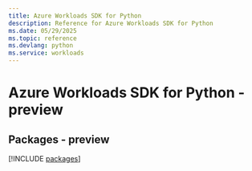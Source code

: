 ```yaml
---
title: Azure Workloads SDK for Python
description: Reference for Azure Workloads SDK for Python
ms.date: 05/29/2025
ms.topic: reference
ms.devlang: python
ms.service: workloads
---
```

# Azure Workloads SDK for Python - preview
## Packages - preview
[!INCLUDE [packages](workloads-index.md)]